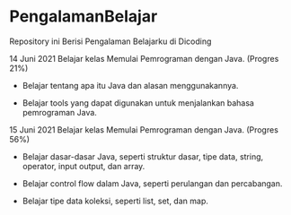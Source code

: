 # PengalamanBelajar
Repository ini Berisi Pengalaman Belajarku di Dicoding

14 Juni 2021
Belajar kelas Memulai Pemrograman dengan Java. (Progres 21%)

* Belajar tentang apa itu Java dan alasan menggunakannya.
    
* Belajar tools yang dapat digunakan untuk menjalankan bahasa pemrograman Java.
    
15 Juni 2021
Belajar kelas Memulai Pemrograman dengan Java. (Progres 56%)

* Belajar dasar-dasar Java, seperti struktur dasar, tipe data, string, operator, input output, dan array.
    
* Belajar control flow dalam Java, seperti perulangan dan percabangan.
    
* Belajar tipe data koleksi, seperti list, set, dan map.
